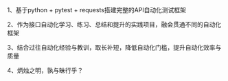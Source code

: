 1、基于python + pytest + requests搭建完整的API自动化测试框架

2、作为接口自动化学习、练习、总结和提升的实践项目，融会贯通不同的自动化框架

3、结合过往自动化经验与教训，取长补短，降低自动化门槛，提升自动化效率与质量

4、炳烛之明，孰与昧行乎？
